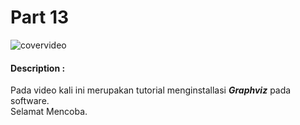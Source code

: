 # Part 13

![covervideo](http://bit.ly/makeaicovervideo)

#### **Description :**

Pada video kali ini merupakan tutorial menginstallasi _**Graphviz**_ pada software.<br>
Selamat Mencoba.